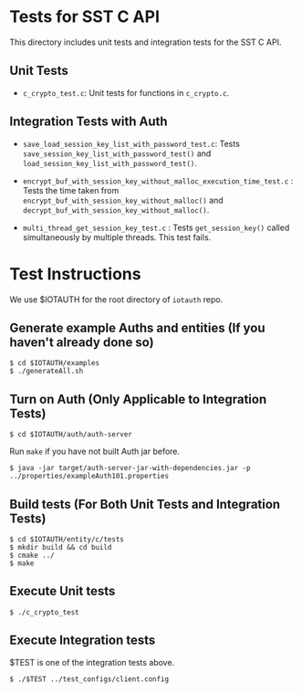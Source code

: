 # Tests for SST C API
This directory includes unit tests and integration tests for the SST C API.

## Unit Tests

- `c_crypto_test.c`: Unit tests for functions in `c_crypto.c`.

## Integration Tests with Auth

- `save_load_session_key_list_with_password_test.c`: Tests `save_session_key_list_with_password_test()` and `load_session_key_list_with_password_test()`.

- `encrypt_buf_with_session_key_without_malloc_execution_time_test.c` : Tests the time taken from `encrypt_buf_with_session_key_without_malloc()` and `decrypt_buf_with_session_key_without_malloc()`.

- `multi_thread_get_session_key_test.c` : Tests `get_session_key()` called simultaneously by multiple threads. This test fails.

# Test Instructions

We use $IOTAUTH for the root directory of `iotauth` repo.

## Generate example Auths and entities (If you haven't already done so)
```
$ cd $IOTAUTH/examples
$ ./generateAll.sh
```

## Turn on Auth (Only Applicable to Integration Tests)
```
$ cd $IOTAUTH/auth/auth-server
```
Run `make` if you have not built Auth jar before.
```
$ java -jar target/auth-server-jar-with-dependencies.jar -p ../properties/exampleAuth101.properties
```

## Build tests (For Both Unit Tests and Integration Tests)
```
$ cd $IOTAUTH/entity/c/tests
$ mkdir build && cd build
$ cmake ../
$ make
```

## Execute Unit tests
```
$ ./c_crypto_test
```

## Execute Integration tests
$TEST is one of the integration tests above.
```
$ ./$TEST ../test_configs/client.config
```
